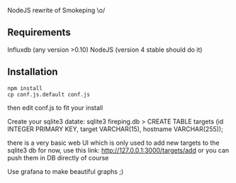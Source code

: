 NodeJS rewrite of Smokeping \o/

Requirements
------------
Influxdb (any version >0.10)
NodeJS (version 4 stable should do it)

Installation
------------

    npm install
    cp conf.js.default conf.js 

then edit conf.js to fit your install

Create your sqlite3 datate:
    sqlite3 fireping.db
    > CREATE TABLE targets (id INTEGER PRIMARY KEY, target VARCHAR(15), hostname VARCHAR(255));

there is a very basic web UI which is only used to add new targets to the sqlite3 db for now, use this link:
http://127.0.0.1:3000/targets/add
or you can push them in DB directly of course

Use grafana to make beautiful graphs ;)

